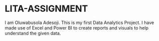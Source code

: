 # LITA-ASSIGNMENT
I am Oluwabusola Adesoji.
This is my first Data Analytics Project.
I have made use of Excel and Power BI to create reports and visuals to help understand the given data.
